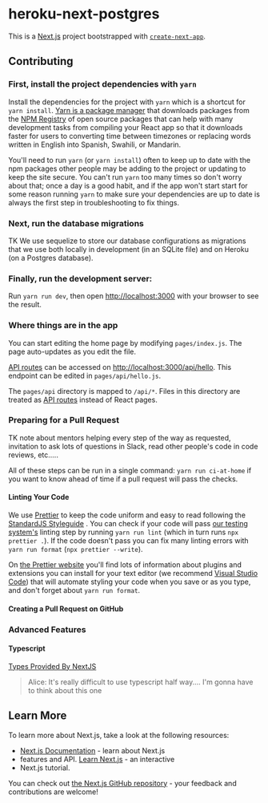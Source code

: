# heroku-next-postgres

This is a [Next.js](https://nextjs.org/) project bootstrapped with
[`create-next-app`](https://github.com/vercel/next.js/tree/canary/packages/create-next-app).

## Contributing

### First, install the project dependencies with `yarn`

Install the dependencies for the project with `yarn` which is a shortcut for
`yarn install`. [Yarn is a package manager](https://yarnpkg.com/) that
downloads packages from the [NPM Registry](https://www.npmjs.com/) of open
source packages that can help with many development tasks from compiling your
React app so that it downloads faster for users to converting time between
timezones or replacing words written in English into Spanish, Swahili, or
Mandarin.

You'll need to run `yarn` (or `yarn install`) often to keep up to date with the
npm packages other people may be adding to the project or updating to keep the
site secure. You can't run `yarn` too many times so don't worry about that;
once a day is a good habit, and if the app won't start start for some reason
running `yarn` to make sure your dependencies are up to date is always the
first step in troubleshooting to fix things.

### Next, run the database migrations

TK We use sequelize to store our database configurations as migrations that we
use both locally in development (in an SQLite file) and on Heroku (on a
Postgres database).

### Finally, run the development server:

Run `yarn run dev`, then open [http://localhost:3000](http://localhost:3000)
with your browser to see the result.

### Where things are in the app

You can start editing the home page by modifying `pages/index.js`. The page
auto-updates as you edit the file.

[API routes](https://nextjs.org/docs/api-routes/introduction) can be accessed
on [http://localhost:3000/api/hello](http://localhost:3000/api/hello). This
endpoint can be edited in `pages/api/hello.js`.

The `pages/api` directory is mapped to `/api/*`. Files in this directory are
treated as [API routes](https://nextjs.org/docs/api-routes/introduction)
instead of React pages.

### Preparing for a Pull Request

TK note about mentors helping every step of the way as requested, invitation to
ask lots of questions in Slack, read other people's code in code reviews,
etc.....

All of these steps can be run in a single command: `yarn run ci-at-home` if you
want to know ahead of time if a pull request will pass the checks.

#### Linting Your Code

We use [Prettier](https://prettier.io/) to keep the code uniform and easy to
read following the [StandardJS Styleguide](https://standardjs.com/) . You can
check if your code will pass [our testing
system's](https://github.com/diffalot/heroku-next-postgres/actions) linting
step by running `yarn run lint` (which in turn runs `npx prettier .`). If the
code doesn't pass you can fix many linting errors with `yarn run format` (`npx prettier --write`).

On [the Prettier website](https://prettier.io/) you'll find lots of information
about plugins and extensions you can install for your text editor (we recommend
[Visual Studio Code](https://code.visualstudio.com/)) that will automate
styling your code when you save or as you type, and don't forget about `yarn run format`.

#### Creating a Pull Request on GitHub

### Advanced Features

#### Typescript

[Types Provided By
NextJS](https://nextjs.org/learn/excel/typescript/nextjs-types)

> Alice: It's really difficult to use typescript half way.... I'm gonna have to
> think
> about this one

## Learn More

To learn more about Next.js, take a look at the following resources:

- [Next.js Documentation](https://nextjs.org/docs) - learn about Next.js
- features and API. [Learn Next.js](https://nextjs.org/learn) - an interactive
- Next.js tutorial.

You can check out [the Next.js GitHub
repository](https://github.com/vercel/next.js/) - your feedback and
contributions are welcome!
